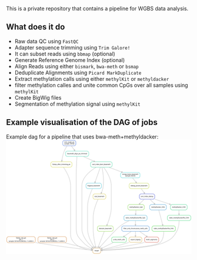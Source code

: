 This is a private repository that contains a pipeline for WGBS data analysis. 

## What does it do
- Raw data QC using `FastQC`
- Adapter sequence trimming using `Trim Galore!`
- It can subset reads using `bbmap` (optional)
- Generate Reference Genome Index (optional)
- Align Reads using either `bismark`, `bwa-meth` or `bsmap`
- Deduplicate Alignments using `Picard MarkDuplicate`
- Extract methylation calls using either `methylKit` or `methyldacker`
- filter methylation calles and unite common CpGs over all samples using `methylKit`
- Create BigWig files
- Segmentation of methylation signal using `methylKit`

## Example visualisation of the DAG of jobs
Example dag for a pipeline that uses bwa-meth+methyldacker:
![DAG](dags/dag_21_08_2019_bwameth.svg)
